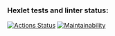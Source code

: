 ### Hexlet tests and linter status:
[![Actions Status](https://github.com/TheKr1d/frontend-project-11/workflows/hexlet-check/badge.svg)](https://github.com/TheKr1d/frontend-project-11/actions)
[![Maintainability](https://api.codeclimate.com/v1/badges/8e823c28c7a7b8c340ad/maintainability)](https://codeclimate.com/github/TheKr1d/frontend-project-11/maintainability)
